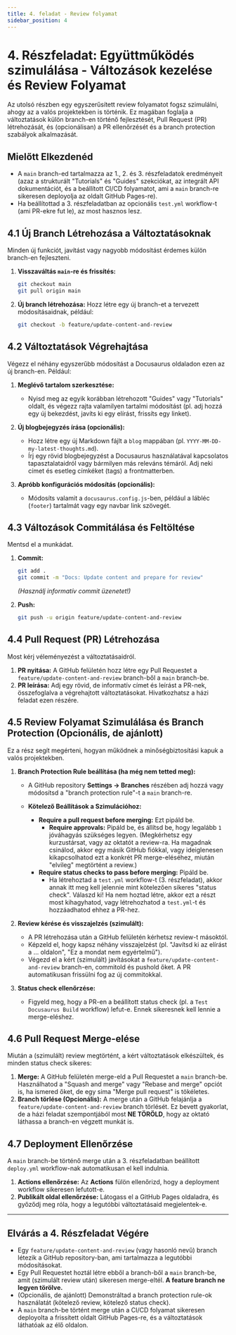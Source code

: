 ```yaml
---
title: 4. feladat - Review folyamat
sidebar_position: 4
---
```


# 4. Részfeladat: Együttműködés szimulálása - Változások kezelése és Review Folyamat

Az utolsó részben egy egyszerűsített review folyamatot fogsz szimulálni, ahogy az a valós projektekben is történik. Ez magában foglalja a változtatások külön branch-en történő fejlesztését, Pull Request (PR) létrehozását, és (opcionálisan) a PR ellenőrzését és a branch protection szabályok alkalmazását.

## Mielőtt Elkezdenéd

* A `main` branch-ed tartalmazza az 1., 2. és 3. részfeladatok eredményeit (azaz a strukturált "Tutorials" és "Guides" szekciókat, az integrált API dokumentációt, és a beállított CI/CD folyamatot, ami a `main` branch-re sikeresen deployolja az oldalt GitHub Pages-re).
* Ha beállítottad a 3. részfeladatban az opcionális `test.yml` workflow-t (ami PR-ekre fut le), az most hasznos lesz.

## 4.1 Új Branch Létrehozása a Változtatásoknak

Minden új funkciót, javítást vagy nagyobb módosítást érdemes külön branch-en fejleszteni.

1.  **Visszaváltás `main`-re és frissítés:**

    ```bash
    git checkout main
    git pull origin main
    ```

2.  **Új branch létrehozása:** Hozz létre egy új branch-et a tervezett módosításaidnak, például:

    ```bash
    git checkout -b feature/update-content-and-review
    ```

## 4.2 Változtatások Végrehajtása

Végezz el néhány egyszerűbb módosítást a Docusaurus oldaladon ezen az új branch-en. Például:

1.  **Meglévő tartalom szerkesztése:**
    * Nyisd meg az egyik korábban létrehozott "Guides" vagy "Tutorials" oldalt, és végezz rajta valamilyen tartalmi módosítást (pl. adj hozzá egy új bekezdést, javíts ki egy elírást, frissíts egy linket).

1.  **Új blogbejegyzés írása (opcionális):**
    * Hozz létre egy új Markdown fájlt a `blog` mappában (pl. `YYYY-MM-DD-my-latest-thoughts.md`).
    * Írj egy rövid blogbejegyzést a Docusaurus használatával kapcsolatos tapasztalataidról vagy bármilyen más releváns témáról. Adj neki címet és esetleg címkéket (tags) a frontmatterben.

1.  **Apróbb konfigurációs módosítás (opcionális):**
    * Módosíts valamit a `docusaurus.config.js`-ben, például a lábléc (`footer`) tartalmát vagy egy navbar link szövegét.

## 4.3 Változások Commitálása és Feltöltése

Mentsd el a munkádat.

1.  **Commit:**
    ```bash
    git add .
    git commit -m "Docs: Update content and prepare for review" 
    ```
    *(Használj informatív commit üzenetet!)*

2.  **Push:**
    ```bash
    git push -u origin feature/update-content-and-review
    ```

## 4.4 Pull Request (PR) Létrehozása

Most kérj véleményezést a változtatásaidról.

1.  **PR nyitása:** A GitHub felületén hozz létre egy Pull Requestet a `feature/update-content-and-review` branch-ből a `main` branch-be.
1.  **PR leírása:** Adj egy rövid, de informatív címet és leírást a PR-nek, összefoglalva a végrehajtott változtatásokat. Hivatkozhatsz a házi feladat ezen részére.

## 4.5 Review Folyamat Szimulálása és Branch Protection (Opcionális, de ajánlott)

Ez a rész segít megérteni, hogyan működnek a minőségbiztosítási kapuk a valós projektekben.

1.  **Branch Protection Rule beállítása (ha még nem tetted meg):**
    * A GitHub repository **Settings -> Branches** részében adj hozzá vagy módosítsd a "branch protection rule"-t a `main` branch-re.
    * **Kötelező Beállítások a Szimulációhoz:**

        * **Require a pull request before merging:** Ezt pipáld be.
            * **Require approvals:** Pipáld be, és állítsd be, hogy legalább `1` jóváhagyás szükséges legyen. (Megkérhetsz egy kurzustársat, vagy az oktatót a review-ra. Ha magadnak csinálod, akkor egy másik GitHub fiókkal, vagy ideiglenesen kikapcsolhatod ezt a konkrét PR merge-eléséhez, miután "elvileg" megtörtént a review.)
        * **Require status checks to pass before merging:** Pipáld be.
            * Ha létrehoztad a `test.yml` workflow-t (3. részfeladat), akkor annak itt meg kell jelennie mint kötelezően sikeres "status check". Válaszd ki! Ha nem hoztad létre, akkor ezt a részt most kihagyhatod, vagy létrehozhatod a `test.yml`-t és hozzáadhatod ehhez a PR-hez.

1.  **Review kérése és visszajelzés (szimulált):**

    * A PR létrehozása után a GitHub felületén kérhetsz review-t másoktól.
    * Képzeld el, hogy kapsz néhány visszajelzést (pl. "Javítsd ki az elírást a ... oldalon", "Ez a mondat nem egyértelmű").
    * Végezd el a kért (szimulált) javításokat a `feature/update-content-and-review` branch-en, commitold és pushold őket. A PR automatikusan frissülni fog az új commitokkal.

1.  **Status check ellenőrzése:**
    * Figyeld meg, hogy a PR-en a beállított status check (pl. a `Test Docusaurus Build` workflow) lefut-e. Ennek sikeresnek kell lennie a merge-eléshez.

## 4.6 Pull Request Merge-elése

Miután a (szimulált) review megtörtént, a kért változtatások elkészültek, és minden status check sikeres:

1.  **Merge:** A GitHub felületén merge-eld a Pull Requestet a `main` branch-be. Használhatod a "Squash and merge" vagy "Rebase and merge" opciót is, ha ismered őket, de egy sima "Merge pull request" is tökéletes.
1.  **Branch törlése (Opcionális):** A merge után a GitHub felajánlja a `feature/update-content-and-review` branch törlését. Ez bevett gyakorlat, de a házi feladat szempontjából most **NE TÖRÖLD**, hogy az oktató láthassa a branch-en végzett munkát is.

## 4.7 Deployment Ellenőrzése

A `main` branch-be történő merge után a 3. részfeladatban beállított `deploy.yml` workflow-nak automatikusan el kell indulnia.

1.  **Actions ellenőrzése:** Az **Actions** fülön ellenőrizd, hogy a deployment workflow sikeresen lefutott-e.
2.  **Publikált oldal ellenőrzése:** Látogass el a GitHub Pages oldaladra, és győződj meg róla, hogy a legutóbbi változtatásaid megjelentek-e.

___

## Elvárás a 4. Részfeladat Végére

* Egy `feature/update-content-and-review` (vagy hasonló nevű) branch létezik a GitHub repository-ban, ami tartalmazza a legutóbbi módosításokat.
* Egy Pull Requestet hoztál létre ebből a branch-ből a `main` branch-be, amit (szimulált review után) sikeresen merge-eltél. **A feature branch ne legyen törölve.**
* (Opcionális, de ajánlott) Demonstráltad a branch protection rule-ok használatát (kötelező review, kötelező status check).
* A `main` branch-be történt merge után a CI/CD folyamat sikeresen deployolta a frissített oldalt GitHub Pages-re, és a változtatások láthatóak az élő oldalon.
